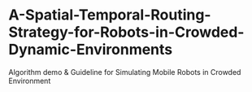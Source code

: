 # A-Spatial-Temporal-Routing-Strategy-for-Robots-in-Crowded-Dynamic-Environments
Algorithm demo &amp; Guideline for Simulating Mobile Robots in Crowded Environment
